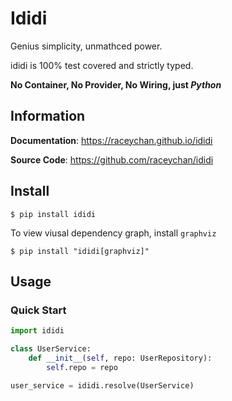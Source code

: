 # Ididi

Genius simplicity, unmathced power.

ididi is 100% test covered and strictly typed.

**No Container, No Provider, No Wiring, just *Python***

## Information

**Documentation**: <a href="https://raceychan.github.io/ididi" target="_blank"> https://raceychan.github.io/ididi </a>

**Source Code**: <a href=" https://github.com/raceychan/ididi" target="_blank">  https://github.com/raceychan/ididi</a>

## Install

<div class="termy">

```console
$ pip install ididi
```


To view viusal dependency graph, install `graphviz`

```console
$ pip install "ididi[graphviz]"
```

</div>

## Usage

### Quick Start

```python
import ididi

class UserService:
    def __init__(self, repo: UserRepository):
        self.repo = repo

user_service = ididi.resolve(UserService) 
```